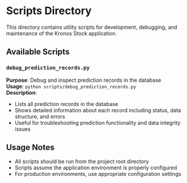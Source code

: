 # Scripts Directory

This directory contains utility scripts for development, debugging, and maintenance of the Kronos Stock application.

## Available Scripts

### `debug_prediction_records.py`
**Purpose**: Debug and inspect prediction records in the database  
**Usage**: `python scripts/debug_prediction_records.py`  
**Description**: 
- Lists all prediction records in the database
- Shows detailed information about each record including status, data structure, and errors
- Useful for troubleshooting prediction functionality and data integrity issues

## Usage Notes

- All scripts should be run from the project root directory
- Scripts assume the application environment is properly configured
- For production environments, use appropriate configuration settings